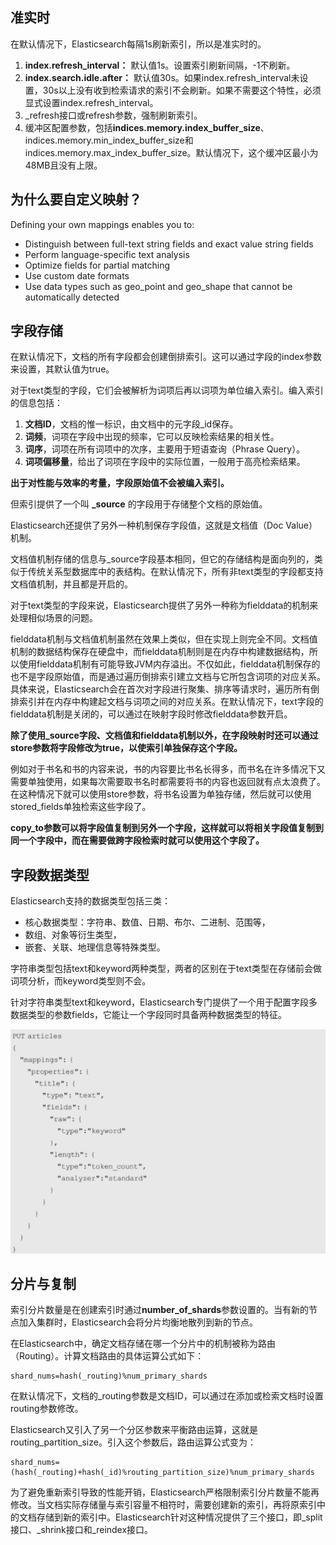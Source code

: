 ## 准实时

在默认情况下，Elasticsearch每隔1s刷新索引，所以是准实时的。

1. **index.refresh_interval：** 默认值1s。设置索引刷新间隔，-1不刷新。
2. **index.search.idle.after：** 默认值30s。如果index.refresh_interval未设置，30s以上没有收到检索请求的索引不会刷新。如果不需要这个特性，必须显式设置index.refresh_interval。
3. _refresh接口或refresh参数，强制刷新索引。
4. 缓冲区配置参数，包括**indices.memory.index_buffer_size**、indices.memory.min_index_buffer_size和indices.memory.max_index_buffer_size。默认情况下，这个缓冲区最小为48MB且没有上限。

## 为什么要自定义映射？

Defining your own mappings enables you to:

- Distinguish between full-text string fields and exact value string fields
- Perform language-specific text analysis
- Optimize fields for partial matching
- Use custom date formats
- Use data types such as geo_point and geo_shape that cannot be automatically detected

## 字段存储

在默认情况下，文档的所有字段都会创建倒排索引。这可以通过字段的index参数来设置，其默认值为true。

对于text类型的字段，它们会被解析为词项后再以词项为单位编入索引。编入索引的信息包括：

1. **文档ID**，文档的惟一标识，由文档中的元字段_id保存。
2. **词频**，词项在字段中出现的频率，它可以反映检索结果的相关性。
3. **词序**，词项在所有词项中的次序，主要用于短语查询（Phrase Query）。
4. **词项偏移量**，给出了词项在字段中的实际位置，一般用于高亮检索结果。

**出于对性能与效率的考量，字段原始值不会被编入索引。**

但索引提供了一个叫 **_source** 的字段用于存储整个文档的原始值。

Elasticsearch还提供了另外一种机制保存字段值，这就是文档值（Doc Value）机制。

文档值机制存储的信息与_source字段基本相同，但它的存储结构是面向列的，类似于传统关系型数据库中的表结构。在默认情况下，所有非text类型的字段都支持文档值机制，并且都是开启的。

对于text类型的字段来说，Elasticsearch提供了另外一种称为fielddata的机制来处理相似场景的问题。

fielddata机制与文档值机制虽然在效果上类似，但在实现上则完全不同。文档值机制的数据结构保存在硬盘中，而fielddata机制则是在内存中构建数据结构，所以使用fielddata机制有可能导致JVM内存溢出。不仅如此，fielddata机制保存的也不是字段原始值，而是通过遍历倒排索引建立文档与它所包含词项的对应关系。具体来说，Elasticsearch会在首次对字段进行聚集、排序等请求时，遍历所有倒排索引并在内存中构建起文档与词项之间的对应关系。在默认情况下，text字段的fielddata机制是关闭的，可以通过在映射字段时修改fielddata参数开启。

**除了使用_source字段、文档值和fielddata机制以外，在字段映射时还可以通过store参数将字段修改为true，以使索引单独保存这个字段。**

例如对于书名和书的内容来说，书的内容要比书名长得多，而书名在许多情况下又需要单独使用，如果每次需要取书名时都需要将书的内容也返回就有点太浪费了。在这种情况下就可以使用store参数，将书名设置为单独存储，然后就可以使用stored_fields单独检索这些字段了。

**copy_to参数可以将字段值复制到另外一个字段，这样就可以将相关字段值复制到同一个字段中，而在需要做跨字段检索时就可以使用这个字段了。**

## 字段数据类型

Elasticsearch支持的数据类型包括三类：

- 核心数据类型：字符串、数值、日期、布尔、二进制、范围等，
- 数组、对象等衍生类型，
- 嵌套、关联、地理信息等特殊类型。

字符串类型包括text和keyword两种类型，两者的区别在于text类型在存储前会做词项分析，而keyword类型则不会。

针对字符串类型text和keyword，Elasticsearch专门提供了一个用于配置字段多数据类型的参数fields，它能让一个字段同时具备两种数据类型的特征。

![](img/text-fields.png)

## 分片与复制

索引分片数量是在创建索引时通过**number_of_shards**参数设置的。当有新的节点加入集群时，Elasticsearch会将分片均衡地散列到新的节点。

在Elasticsearch中，确定文档存储在哪一个分片中的机制被称为路由（Routing）。计算文档路由的具体运算公式如下：

```properties
shard_nums=hash(_routing)%num_primary_shards
```

在默认情况下，文档的_routing参数是文档ID，可以通过在添加或检索文档时设置routing参数修改。

Elasticsearch又引入了另一个分区参数来平衡路由运算，这就是routing_partition_size。引入这个参数后，路由运算公式变为：

```properties
shard_nums=(hash(_routing)+hash(_id)%routing_partition_size)%num_primary_shards
```

为了避免重新索引导致的性能开销，Elasticsearch严格限制索引分片数量不能再修改。当文档实际存储量与索引容量不相符时，需要创建新的索引，再将原索引中的文档存储到新的索引中。Elasticsearch针对这种情况提供了三个接口，即_split接口、_shrink接口和_reindex接口。
